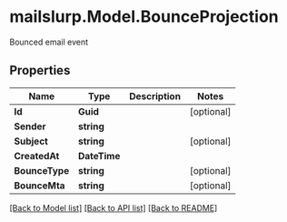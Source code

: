 # mailslurp.Model.BounceProjection
Bounced email event
## Properties

Name | Type | Description | Notes
------------ | ------------- | ------------- | -------------
**Id** | **Guid** |  | [optional] 
**Sender** | **string** |  | 
**Subject** | **string** |  | [optional] 
**CreatedAt** | **DateTime** |  | 
**BounceType** | **string** |  | [optional] 
**BounceMta** | **string** |  | [optional] 

[[Back to Model list]](../README#documentation-for-models) [[Back to API list]](../README#documentation-for-api-endpoints) [[Back to README]](../README)

